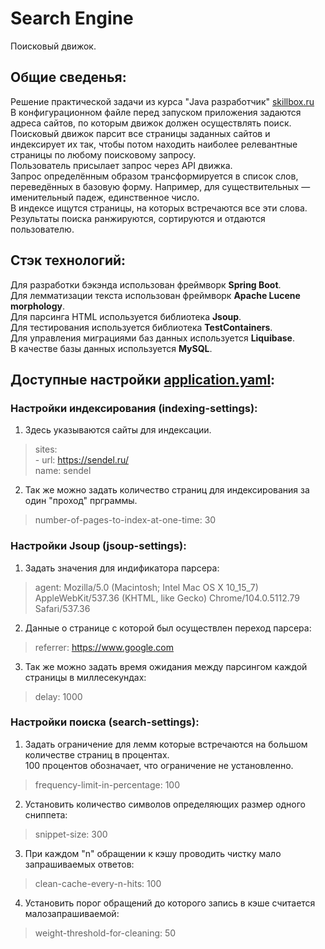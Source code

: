 # Search Engine
Поисковый движок.  
## Общие сведенья:
Решение практической задачи из курса "Java разработчик" [skillbox.ru](https://skillbox.ru)  
В конфигурационном файле перед запуском приложения задаются адреса сайтов, по которым движок должен осуществлять поиск.  
Поисковый движок парсит все страницы заданных сайтов и индексирует их так, чтобы потом находить наиболее релевантные страницы по любому поисковому запросу.  
Пользователь присылает запрос через API движка.   
Запрос определённым образом трансформируется в список слов, переведённых в базовую форму. Например, для существительных — именительный падеж, единственное число.  
В индексе ищутся страницы, на которых встречаются все эти слова.  
Результаты поиска ранжируются, сортируются и отдаются пользователю.
## Стэк технологий:
Для разработки бэкэнда использован фреймворк __Spring Boot__.  
Для лемматизации текста использован фреймворк __Apache Lucene morphology__.  
Для парсинга HTML используется библиотека __Jsoup__.  
Для тестирования используется библиотека __TestContainers__.  
Для управления миграциями баз данных используется __Liquibase__.  
В качестве базы данных используется __MySQL__.
## Доступные настройки [application.yaml](src/main/resources/application.yaml):
### Настройки индексирования (indexing-settings):  
1. Здесь указываются сайты для индексации.
>   sites:  
    - url: https://sendel.ru/  
    name: sendel  
2. Так же можно задать количество страниц для индексирования за один "проход" прграммы.
 >   number-of-pages-to-index-at-one-time: 30
### Настройки Jsoup (jsoup-settings):
1. Задать значения для индификатора парсера:
> agent: Mozilla/5.0 (Macintosh; Intel Mac OS X 10_15_7) AppleWebKit/537.36 (KHTML, like Gecko) Chrome/104.0.5112.79 Safari/537.36
2. Данные о странице с которой был осуществлен переход парсера:
> referrer: https://www.google.com
3. Так же можно задать время ожидания между парсингом каждой страницы в миллесекундах:
> delay: 1000
### Настройки поиска (search-settings):
1. Задать ограничение для лемм которые встречаются на большом количестве страниц в процентах.  
100 процентов обозначает, что ограничение не установленно.
> frequency-limit-in-percentage: 100
2. Установить количество символов определяющих размер одного сниппета: 
> snippet-size: 300
3. При каждом "n" обращении к кэшу проводить чистку мало запрашиваемых ответов:
> clean-cache-every-n-hits: 100
4. Установить порог обращений до которого запись в кэше считается малозапрашиваемой:
> weight-threshold-for-cleaning: 50
